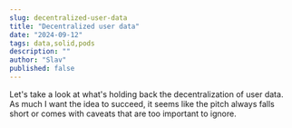 ```yaml
---
slug: decentralized-user-data
title: "Decentralized user data"
date: "2024-09-12"
tags: data,solid,pods
description: ""
author: "Slav"
published: false
---
```



Let's take a look at what's holding back the decentralization of user data. As much I want the idea to succeed, it seems like the pitch always falls short or comes with caveats that are too important to ignore.  
